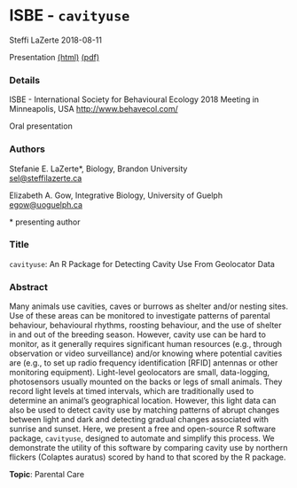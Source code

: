 ISBE - `cavityuse`
================
Steffi LaZerte
2018-08-11

Presentation [(html)](http://steffilazerte.github.io/Presentations/2018-08%20ISBE/LaZerte_ISBE_2018.html) [(pdf)](http://steffilazerte.github.io/Presentations/2018-08%20ISBE/LaZerte_Gow_ISBE_cavityuse.pdf)

### Details

ISBE - International Society for Behavioural Ecology 2018 Meeting in Minneapolis, USA
<http://www.behavecol.com/>

Oral presentation

### Authors

Stefanie E. LaZerte\*, Biology, Brandon University  
<sel@steffilazerte.ca>

Elizabeth A. Gow, Integrative Biology, University of Guelph
<egow@uoguelph.ca>  

\* presenting author

### Title

`cavityuse`: An R Package for Detecting Cavity Use From Geolocator Data

### Abstract

Many animals use cavities, caves or burrows as shelter and/or nesting sites. Use of these areas can be monitored to investigate patterns of parental behaviour, behavioural rhythms, roosting behaviour, and the use of shelter in and out of the breeding season. However, cavity use can be hard to monitor, as it generally requires significant human resources (e.g., through observation or video surveillance) and/or knowing where potential cavities are (e.g., to set up radio frequency identification [RFID] antennas or other monitoring equipment). Light-level geolocators are small, data-logging, photosensors usually mounted on the backs or legs of small animals. They record light levels at timed intervals, which are traditionally used to determine an animal’s geographical location. However, this light data can also be used to detect cavity use by matching patterns of abrupt changes between light and dark and detecting gradual changes associated with sunrise and sunset. Here, we present a free and open-source R software package, `cavityuse`, designed to automate and simplify this process. We demonstrate the utility of this software by comparing cavity use by northern flickers (Colaptes auratus) scored by hand to that scored by the R package.

**Topic**: Parental Care